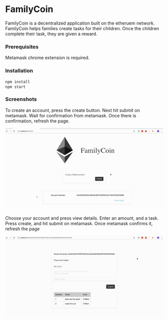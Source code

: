 # FamilyCoin
FamilyCoin is a decentralized application built on the etheruem network. FamilyCoin helps families create tasks for their children. Once the children complete their task, they are given a reward. 

### Prerequisites
Metamask chrome extension is required.


### Installation

```
npm install
npm start
```

### Screenshots
To create an account, press the create button. Next hit submit on metamask. Wait for confirmation from metamask. Once there is confirmation, refresh the page. 


![](media/part1.gif)




Choose your account and press view details. Enter an amount, and a task. Press create, and hit submit on metamask. Once metamask confirms it, refresh the page 


![](media/part2.gif)
